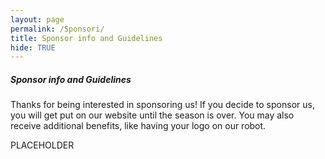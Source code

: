 ```yaml
---
layout: page
permalink: /Sponsori/
title: Sponsor info and Guidelines
hide: TRUE
---
```

##### Sponsor info and Guidelines
Thanks for being interested in sponsoring us! If you decide to sponsor us, you will get put on our website until the season is over. You may also receive additional benefits, like having your logo on our robot.

PLACEHOLDER